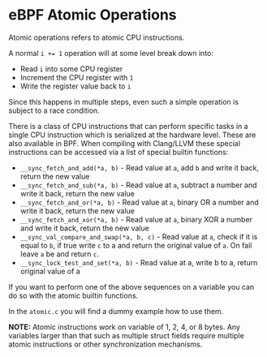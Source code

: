 # eBPF Atomic Operations

Atomic operations refers to atomic CPU instructions. 

A normal `i += 1` operation will at some level break down into:

- Read `i` into some CPU register
- Increment the CPU register with `1`
- Write the register value back to `i`

Since this happens in multiple steps, even such a simple operation is subject to a race condition.

There is a class of CPU instructions that can perform specific tasks in a single CPU instruction which is serialized at the hardware level. These are also available in BPF. 
When compiling with Clang/LLVM these special instructions can be accessed via a list of special builtin functions:

- `__sync_fetch_and_add(*a, b)` - Read value at `a`, add `b` and write it back, return the new value
- `__sync_fetch_and_sub(*a, b)` - Read value at `a`, subtract a number and write it back, return the new value
- `__sync_fetch_and_or(*a, b)` - Read value at `a`, binary OR a number and write it back, return the new value
- `__sync_fetch_and_xor(*a, b)` - Read value at `a`, binary XOR a number and write it back, return the new value
- `__sync_val_compare_and_swap(*a, b, c)` - Read value at `a`, check if it is equal to `b`, if true write `c` to a and return the original value of `a`. On fail leave `a` be and return `c`.
- `__sync_lock_test_and_set(*a, b)` - Read value at a, write b to a, return original value of a

If you want to perform one of the above sequences on a variable you can do so with the atomic builtin functions.

In the `atomic.c` you will find a dummy example how to use them.

**NOTE:** Atomic instructions work on variable of 1, 2, 4, or 8 bytes. Any variables larger than that such as multiple struct fields require multiple atomic instructions or other synchronization mechanisms.
